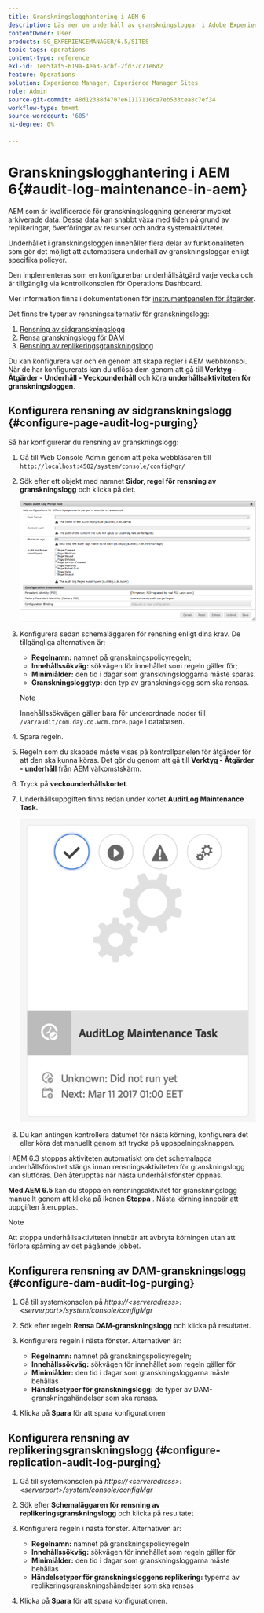 ```yaml
---
title: Granskningslogghantering i AEM 6
description: Läs mer om underhåll av granskningsloggar i Adobe Experience Manager (AEM).
contentOwner: User
products: SG_EXPERIENCEMANAGER/6.5/SITES
topic-tags: operations
content-type: reference
exl-id: 1e05faf5-619a-4ea3-acbf-2fd37c71e6d2
feature: Operations
solution: Experience Manager, Experience Manager Sites
role: Admin
source-git-commit: 48d12388d4707e61117116ca7eb533cea8c7ef34
workflow-type: tm+mt
source-wordcount: '605'
ht-degree: 0%

---
```


# Granskningslogghantering i AEM 6{#audit-log-maintenance-in-aem}

AEM som är kvalificerade för granskningsloggning genererar mycket arkiverade data. Dessa data kan snabbt växa med tiden på grund av replikeringar, överföringar av resurser och andra systemaktiviteter.

Underhållet i granskningsloggen innehåller flera delar av funktionaliteten som gör det möjligt att automatisera underhåll av granskningsloggar enligt specifika policyer.

Den implementeras som en konfigurerbar underhållsåtgärd varje vecka och är tillgänglig via kontrollkonsolen för Operations Dashboard.

Mer information finns i dokumentationen för [instrumentpanelen för åtgärder](/help/sites-administering/operations-dashboard.md).

Det finns tre typer av rensningsalternativ för granskningslogg:

1. [Rensning av sidgranskningslogg](/help/sites-administering/operations-audit-log.md#configure-page-audit-log-purging)
1. [Rensa granskningslogg för DAM](/help/sites-administering/operations-audit-log.md#configure-dam-audit-log-purging)
1. [Rensning av replikeringsgranskningslogg](/help/sites-administering/operations-audit-log.md#configure-replication-audit-log-purging)

Du kan konfigurera var och en genom att skapa regler i AEM webbkonsol. När de har konfigurerats kan du utlösa dem genom att gå till **Verktyg - Åtgärder - Underhåll - Veckounderhåll** och köra **underhållsaktiviteten för granskningsloggen**.

## Konfigurera rensning av sidgranskningslogg {#configure-page-audit-log-purging}

Så här konfigurerar du rensning av granskningslogg:

1. Gå till Web Console Admin genom att peka webbläsaren till `http://localhost:4502/system/console/configMgr/`

1. Sök efter ett objekt med namnet **Sidor, regel för rensning av granskningslogg** och klicka på det.

   ![chlimage_1-365](assets/chlimage_1-365.png)

1. Konfigurera sedan schemaläggaren för rensning enligt dina krav. De tillgängliga alternativen är:

   * **Regelnamn:** namnet på granskningspolicyregeln;
   * **Innehållssökväg:** sökvägen för innehållet som regeln gäller för;
   * **Minimiålder:** den tid i dagar som granskningsloggarna måste sparas.
   * **Granskningsloggtyp:** den typ av granskningslogg som ska rensas.

   >[!NOTE]
   >
   >Innehållssökvägen gäller bara för underordnade noder till `/var/audit/com.day.cq.wcm.core.page` i databasen.

1. Spara regeln.
1. Regeln som du skapade måste visas på kontrollpanelen för åtgärder för att den ska kunna köras. Det gör du genom att gå till **Verktyg - Åtgärder - underhåll** från AEM välkomstskärm.

1. Tryck på **veckounderhållskortet**.

1. Underhållsuppgiften finns redan under kortet **AuditLog Maintenance Task**.

   ![chlimage_1-366](assets/chlimage_1-366.png)

1. Du kan antingen kontrollera datumet för nästa körning, konfigurera det eller köra det manuellt genom att trycka på uppspelningsknappen.

I AEM 6.3 stoppas aktiviteten automatiskt om det schemalagda underhållsfönstret stängs innan rensningsaktiviteten för granskningslogg kan slutföras. Den återupptas när nästa underhållsfönster öppnas.

**Med AEM 6.5** kan du stoppa en rensningsaktivitet för granskningslogg manuellt genom att klicka på ikonen **Stoppa** . Nästa körning innebär att uppgiften återupptas.

>[!NOTE]
>
>Att stoppa underhållsaktiviteten innebär att avbryta körningen utan att förlora spårning av det pågående jobbet.

## Konfigurera rensning av DAM-granskningslogg {#configure-dam-audit-log-purging}

1. Gå till systemkonsolen på *https://&lt;serveradress>:&lt;serverport>/system/console/configMgr*
1. Sök efter regeln **Rensa DAM-granskningslogg** och klicka på resultatet.
1. Konfigurera regeln i nästa fönster. Alternativen är:

   * **Regelnamn:** namnet på granskningspolicyregeln;
   * **Innehållssökväg:** sökvägen för innehållet som regeln gäller för
   * **Minimiålder:** den tid i dagar som granskningsloggarna måste behållas
   * **Händelsetyper för granskningslogg:** de typer av DAM-granskningshändelser som ska rensas.

1. Klicka på **Spara** för att spara konfigurationen

## Konfigurera rensning av replikeringsgranskningslogg  {#configure-replication-audit-log-purging}

1. Gå till systemkonsolen på *https://&lt;serveradress>:&lt;serverport>/system/console/configMgr*
1. Sök efter **Schemaläggaren för rensning av replikeringsgranskningslogg** och klicka på resultatet
1. Konfigurera regeln i nästa fönster. Alternativen är:

   * **Regelnamn:** namnet på granskningspolicyregeln
   * **Innehållssökväg:** sökvägen för innehållet som regeln gäller för
   * **Minimiålder:** den tid i dagar som granskningsloggarna måste behållas
   * **Händelsetyper för granskningsloggens replikering:** typerna av replikeringsgranskningshändelser som ska rensas

1. Klicka på **Spara** för att spara konfigurationen.
